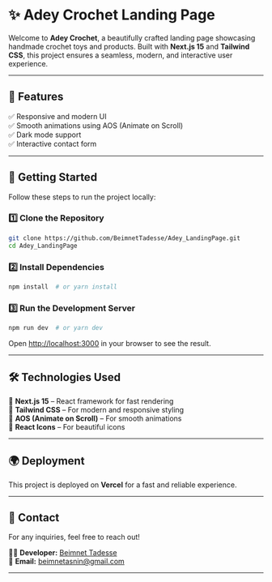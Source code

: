 # ✨ Adey Crochet Landing Page

Welcome to **Adey Crochet**, a beautifully crafted landing page showcasing handmade crochet toys and products. Built with **Next.js 15** and **Tailwind CSS**, this project ensures a seamless, modern, and interactive user experience.

---

## 🌟 Features
✅ Responsive and modern UI  
✅ Smooth animations using AOS (Animate on Scroll)  
✅ Dark mode support  
✅ Interactive contact form  

---

## 🚀 Getting Started
Follow these steps to run the project locally:

### 1️⃣ Clone the Repository
```bash
git clone https://github.com/BeimnetTadesse/Adey_LandingPage.git
cd Adey_LandingPage
```

### 2️⃣ Install Dependencies
```bash
npm install  # or yarn install
```

### 3️⃣ Run the Development Server
```bash
npm run dev  # or yarn dev
```
Open [http://localhost:3000](http://localhost:3000) in your browser to see the result.

---

## 🛠️ Technologies Used
🔹 **Next.js 15** – React framework for fast rendering  
🔹 **Tailwind CSS** – For modern and responsive styling  
🔹 **AOS (Animate on Scroll)** – For smooth animations  
🔹 **React Icons** – For beautiful icons  

---

## 🌍 Deployment
This project is deployed on **Vercel** for a fast and reliable experience.

---

## 📩 Contact
For any inquiries, feel free to reach out!

👨‍💻 **Developer:** [Beimnet Tadesse](https://github.com/BeimnetTadesse)  
📧 **Email:** beimnetasnin@gmail.com  

---
